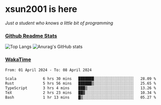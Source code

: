 # xsun2001 is here

*Just a student who knows a little bit of programming*

### [Github Readme Stats](https://github.com/anuraghazra/github-readme-stats)

![Top Langs](https://github-readme-stats.vercel.app/api/top-langs/?username=xsun2001&layout=compact&theme=radical) ![Anurag's GitHub stats](https://github-readme-stats.vercel.app/api?username=xsun2001&show_icons=true&theme=radical)

### [WakaTime](https://wakatime.com)

<!--START_SECTION:waka-->

```txt
From: 01 April 2024 - To: 08 April 2024

Scala            6 hrs 30 mins   ███████░░░░░░░░░░░░░░░░░░   28.09 %
Rust             5 hrs 56 mins   ██████▒░░░░░░░░░░░░░░░░░░   25.65 %
TypeScript       3 hrs 4 mins    ███▒░░░░░░░░░░░░░░░░░░░░░   13.26 %
TeX              2 hrs 23 mins   ██▓░░░░░░░░░░░░░░░░░░░░░░   10.34 %
Bash             1 hr 13 mins    █▒░░░░░░░░░░░░░░░░░░░░░░░   05.27 %
```

<!--END_SECTION:waka-->
